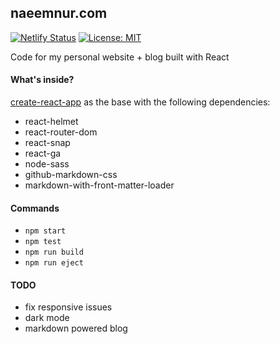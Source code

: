 ## naeemnur.com

[![Netlify Status](https://api.netlify.com/api/v1/badges/782122a0-5349-4898-a3b9-0d68f6944c34/deploy-status)](https://app.netlify.com/sites/naeem/deploys) [![License: MIT](https://img.shields.io/badge/License-MIT-yellow.svg)](https://opensource.org/licenses/MIT)

Code for my personal website + blog built with React

#### What's inside?

[create-react-app](https://github.com/facebook/create-react-app) as the base with the following dependencies:

- react-helmet
- react-router-dom
- react-snap
- react-ga
- node-sass
- github-markdown-css
- markdown-with-front-matter-loader

#### Commands

- `npm start`
- `npm test`
- `npm run build`
- `npm run eject`

#### TODO

- fix responsive issues
- dark mode
- markdown powered blog
